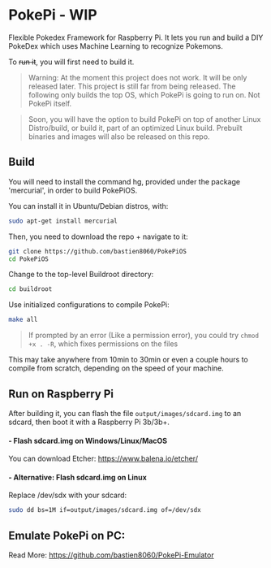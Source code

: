 # PokePi - WIP
Flexible Pokedex Framework for Raspberry Pi. It lets you run and build a DIY PokeDex which uses Machine Learning to recognize Pokemons.

To ~~run it~~, you will first need to build it.

> Warning: At the moment this project does not work. It will be only released later. This project is still far from being released. The following only builds the top OS, which PokePi is going to run on. Not PokePi itself.

> Soon, you will have the option to build PokePi on top of another Linux Distro/build, or build it, part of an optimized Linux build. Prebuilt binaries and images will also be released on this repo.

## Build

You will need to install the command hg, provided under the package 'mercurial', in order to build PokePiOS.

You can install it in Ubuntu/Debian distros, with:

```sh
sudo apt-get install mercurial
```

Then, you need to download the repo + navigate to it:

```sh
git clone https://github.com/bastien8060/PokePiOS
cd PokePiOS
```

Change to the top-level Buildroot directory:

```sh
cd buildroot
```

Use initialized configurations to compile PokePi:

```sh
make all
```

> If prompted by an error (Like a permission error), you could try ```chmod +x . -R```, which fixes permissions on the files

This may take anywhere from 10min to 30min or even a couple hours to compile from scratch, depending on the speed of your machine.

## Run on Raspberry Pi
After building it, you can flash the file `output/images/sdcard.img` to an sdcard, then boot it with a Raspberry Pi 3b/3b+.

#### - Flash sdcard.img on Windows/Linux/MacOS
You can download Etcher: https://www.balena.io/etcher/
#### - Alternative: Flash sdcard.img on Linux
Replace /dev/sdx with your sdcard:
```sh
sudo dd bs=1M if=output/images/sdcard.img of=/dev/sdx
```

## Emulate PokePi on PC:

Read More: https://github.com/bastien8060/PokePi-Emulator
